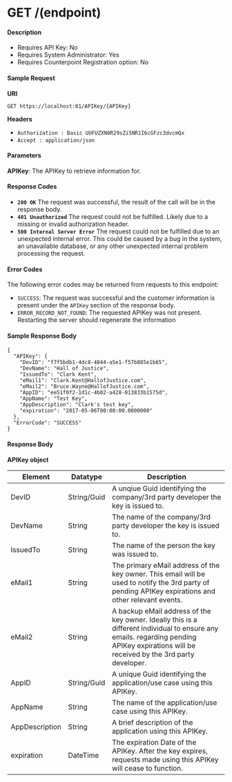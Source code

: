 
# GET /(endpoint)

#### Description

- Requires API Key: No
- Requires System Administrator: Yes
- Requires Counterpoint Registration option: No

#### Sample Request

**URI**

`GET https://localhost:81/APIKey/{APIKey}`

**Headers**
- `Authorization : Basic UUFUZXN0R29sZi5NR1I6cGFzc3dvcmQx`
- `Accept : application/json`

#### Parameters
**APIKey**: The APIKey to retrieve information for.

#### Response Codes
- **<code>200 OK</code>** The request was successful, the result of the call will be in the response body.
- **<code>401 Unauthorized</code>** The request could not be fulfilled. Likely due to a missing or invalid authorization header.
- **<code>500 Internal Server Error</code>** The request could not be fulfilled due to an unexpected internal error. This could be caused by a bug in the system, an unavailable database, or any other unexpected internal problem processing the request.
 
#### Error Codes
The following error codes may be returned from requests to this endpoint:
- `SUCCESS`: The request was successful and the customer information is present under the `APIKey` section of the response body.
- `ERROR_RECORD_NOT_FOUND`: The requested APIKey was not present. Restarting the server should regenerate the information

#### Sample Response Body

```
{
  "APIKey": {
    "DevID": "f7f5bdb1-4dc8-4844-a5e1-f57b885e1b65",
    "DevName": "Hall of Justice",
    "IssuedTo": "Clark Kent",
    "eMail1": "Clark.Kent@HallofJustice.com",
    "eMail2": "Bruce.Wayne@HallofJustice.com",
    "AppID": "ee51f0f2-1d1c-4b02-a428-013833b1575d",
    "AppName": "Test Key",
    "AppDescription": "Clark's test key",
    "expiration": "2017-05-06T00:00:00.0000000"
  },
  "ErrorCode": "SUCCESS"
}
```

#### Response Body

**APIKey object**

Element | Datatype | Description
------- | -------- | -----------
DevID | String/Guid | A unqiue Guid identifying the company/3rd party developer the key is issued to.
DevName | String | The name of the company/3rd party developer the key is issued to.
IssuedTo | String | The name of the person the key was issued to.
eMail1 | String | The primary eMail address of the key owner. This email will be used to notify the 3rd party of pending APIKey expirations and other relevant events.
eMail2 | String | A backup eMail address of the key owner. Ideally this is a different individual to ensure any emails. regarding pending APIKey expirations will be received by the 3rd party developer.
AppID | String/Guid | A unique Guid identifying the application/use case using this APIKey.
AppName | String | The name of the application/use case using this APIKey.
AppDescription | String | A brief description of the application using this APIKey.
expiration | DateTime | The expiration Date of the APIKey. After the key expires, requests made using this APIKey will cease to function.


